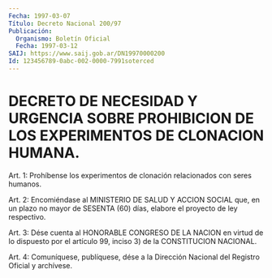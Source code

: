 ```yaml
---
Fecha: 1997-03-07
Título: Decreto Nacional 200/97
Publicación:
  Organismo: Boletín Oficial
  Fecha: 1997-03-12
SAIJ: https://www.saij.gob.ar/DN19970000200
Id: 123456789-0abc-002-0000-7991soterced
---
```

# DECRETO DE NECESIDAD Y URGENCIA SOBRE PROHIBICION DE LOS EXPERIMENTOS DE CLONACION HUMANA.

<a id="1"></a>
Art. 1: Prohíbense los experimentos de clonación relacionados con seres humanos.

<a id="2"></a>
Art. 2: Encomiéndase al MINISTERIO DE SALUD Y ACCION SOCIAL que, en un plazo no mayor de SESENTA (60) días, elabore el proyecto de ley respectivo.

<a id="3"></a>
Art. 3: Dése cuenta al HONORABLE CONGRESO DE LA NACION en virtud de lo dispuesto por el artículo 99, inciso 3) de la CONSTITUCION NACIONAL.

<a id="4"></a>
Art. 4: Comuníquese, publíquese, dése a la Dirección Nacional del Registro Oficial y archívese.